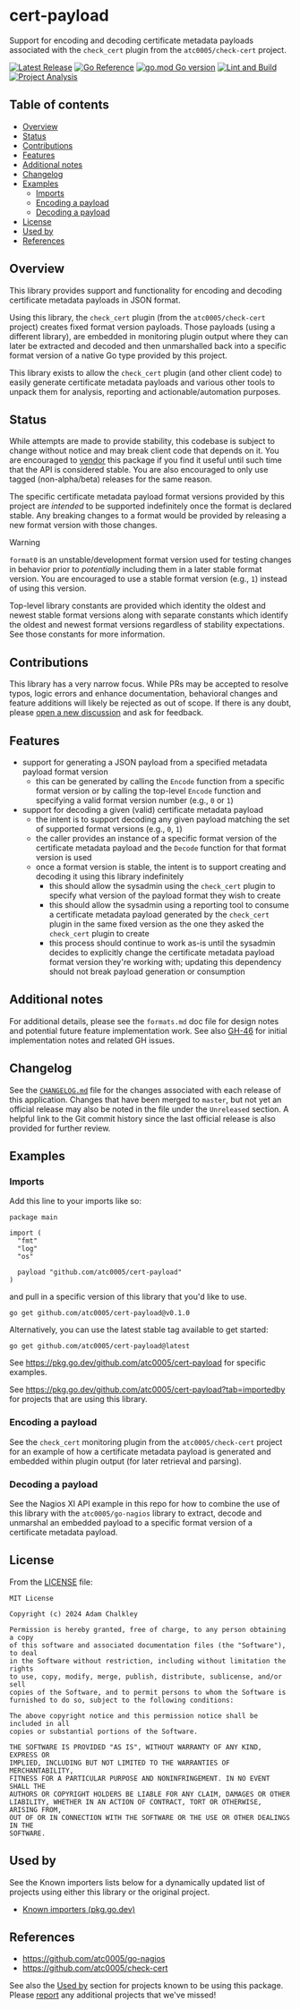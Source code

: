 <!-- omit in toc -->
# cert-payload

Support for encoding and decoding certificate metadata payloads associated
with the `check_cert` plugin from the `atc0005/check-cert` project.

[![Latest Release](https://img.shields.io/github/release/atc0005/cert-payload.svg?style=flat-square)](https://github.com/atc0005/cert-payload/releases/latest)
[![Go Reference](https://pkg.go.dev/badge/github.com/atc0005/cert-payload.svg)](https://pkg.go.dev/github.com/atc0005/cert-payload)
[![go.mod Go version](https://img.shields.io/github/go-mod/go-version/atc0005/cert-payload)](https://github.com/atc0005/cert-payload)
[![Lint and Build](https://github.com/atc0005/cert-payload/actions/workflows/lint-and-build.yml/badge.svg)](https://github.com/atc0005/cert-payload/actions/workflows/lint-and-build.yml)
[![Project Analysis](https://github.com/atc0005/cert-payload/actions/workflows/project-analysis.yml/badge.svg)](https://github.com/atc0005/cert-payload/actions/workflows/project-analysis.yml)

<!-- omit in toc -->
## Table of contents

- [Overview](#overview)
- [Status](#status)
- [Contributions](#contributions)
- [Features](#features)
- [Additional notes](#additional-notes)
- [Changelog](#changelog)
- [Examples](#examples)
  - [Imports](#imports)
  - [Encoding a payload](#encoding-a-payload)
  - [Decoding a payload](#decoding-a-payload)
- [License](#license)
- [Used by](#used-by)
- [References](#references)

## Overview

This library provides support and functionality for encoding and decoding
certificate metadata payloads in JSON format.

Using this library, the `check_cert` plugin (from the `atc0005/check-cert`
project) creates fixed format version payloads. Those payloads (using a
different library), are embedded in monitoring plugin output where they can
later be extracted and decoded and then unmarshalled back into a specific
format version of a native Go type provided by this project.

This library exists to allow the `check_cert` plugin (and other client code)
to easily generate certificate metadata payloads and various other tools to
unpack them for analysis, reporting and actionable/automation purposes.

## Status

While attempts are made to provide stability, this codebase is subject to
change without notice and may break client code that depends on it. You are
encouraged to [vendor](#references) this package if you find it useful until
such time that the API is considered stable. You are also encouraged to only
use tagged (non-alpha/beta) releases for the same reason.

The specific certificate metadata payload format versions provided by this
project are *intended* to be supported indefinitely once the format is
declared stable. Any breaking changes to a format would be provided by
releasing a new format version with those changes.

> [!WARNING]
>
> `format0` is an unstable/development format version used for testing changes
> in behavior prior to *potentially* including them in a later stable format
> version. You are encouraged to use a stable format version (e.g., `1`)
> instead of using this version.

Top-level library constants are provided which identity the oldest and newest
stable format versions along with separate constants which identify the oldest
and newest format versions regardless of stability expectations. See those
constants for more information.

## Contributions

This library has a very narrow focus. While PRs may be accepted to resolve
typos, logic errors and enhance documentation, behavioral changes and feature
additions will likely be rejected as out of scope. If there is any doubt,
please [open a new
discussion](https://github.com/atc0005/cert-payload/discussions/new/choose)
and ask for feedback.

## Features

- support for generating a JSON payload from a specified metadata payload
  format version
  - this can be generated by calling the `Encode` function from a specific
    format version or by calling the top-level `Encode` function and
    specifying a valid format version number (e.g., `0` or `1`)
- support for decoding a given (valid) certificate metadata payload
  - the intent is to support decoding any given payload matching the set of
    supported format versions (e.g., `0`, `1`)
  - the caller provides an instance of a specific format version of
    the certificate metadata payload and the `Decode` function for that
    format version is used
  - once a format version is stable, the intent is to support creating and
    decoding it using this library indefinitely
    - this should allow the sysadmin using the `check_cert` plugin to specify
      what version of the payload format they wish to create
    - this should allow the sysadmin using a reporting tool to consume a
      certificate metadata payload generated by the `check_cert` plugin in the
      same fixed version as the one they asked the `check_cert` plugin to
      create
    - this process should continue to work as-is until the sysadmin decides to
      explicitly change the certificate metadata payload format version
      they're working with; updating this dependency should not break payload
      generation or consumption

## Additional notes

For additional details, please see the `formats.md` doc file for design notes
and potential future feature implementation work. See also
[GH-46](https://github.com/atc0005/cert-payload/issues/46) for initial
implementation notes and related GH issues.

## Changelog

See the [`CHANGELOG.md`](CHANGELOG.md) file for the changes associated with
each release of this application. Changes that have been merged to `master`,
but not yet an official release may also be noted in the file under the
`Unreleased` section. A helpful link to the Git commit history since the last
official release is also provided for further review.

## Examples

### Imports

Add this line to your imports like so:

```golang
package main

import (
  "fmt"
  "log"
  "os"

  payload "github.com/atc0005/cert-payload"
)
```

and pull in a specific version of this library that you'd like to use.

```console
go get github.com/atc0005/cert-payload@v0.1.0
```

Alternatively, you can use the latest stable tag available to get started:

```console
go get github.com/atc0005/cert-payload@latest
```

See <https://pkg.go.dev/github.com/atc0005/cert-payload> for specific examples.

See <https://pkg.go.dev/github.com/atc0005/cert-payload?tab=importedby> for
projects that are using this library.

### Encoding a payload

See the `check_cert` monitoring plugin from the `atc0005/check-cert` project
for an example of how a certificate metadata payload is generated and embedded
within plugin output (for later retrieval and parsing).

### Decoding a payload

See the Nagios XI API example in this repo for how to combine the use of this
library with the `atc0005/go-nagios` library to extract, decode and unmarshal
an embedded payload to a specific format version of a certificate metadata
payload.

## License

From the [LICENSE](LICENSE) file:

```license
MIT License

Copyright (c) 2024 Adam Chalkley

Permission is hereby granted, free of charge, to any person obtaining a copy
of this software and associated documentation files (the "Software"), to deal
in the Software without restriction, including without limitation the rights
to use, copy, modify, merge, publish, distribute, sublicense, and/or sell
copies of the Software, and to permit persons to whom the Software is
furnished to do so, subject to the following conditions:

The above copyright notice and this permission notice shall be included in all
copies or substantial portions of the Software.

THE SOFTWARE IS PROVIDED "AS IS", WITHOUT WARRANTY OF ANY KIND, EXPRESS OR
IMPLIED, INCLUDING BUT NOT LIMITED TO THE WARRANTIES OF MERCHANTABILITY,
FITNESS FOR A PARTICULAR PURPOSE AND NONINFRINGEMENT. IN NO EVENT SHALL THE
AUTHORS OR COPYRIGHT HOLDERS BE LIABLE FOR ANY CLAIM, DAMAGES OR OTHER
LIABILITY, WHETHER IN AN ACTION OF CONTRACT, TORT OR OTHERWISE, ARISING FROM,
OUT OF OR IN CONNECTION WITH THE SOFTWARE OR THE USE OR OTHER DEALINGS IN THE
SOFTWARE.
```

## Used by

See the Known importers lists below for a dynamically updated list of projects
using either this library or the original project.

- [Known importers (pkg.go.dev)](https://pkg.go.dev/github.com/atc0005/cert-payload?tab=importedby)

## References

- <https://github.com/atc0005/go-nagios>
- <https://github.com/atc0005/check-cert>

See also the [Used by](#used-by) section for projects known to be using this
package. Please
[report](https://github.com/atc0005/cert-payload/issues/new/choose) any
additional projects that we've missed!
